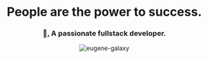<h1 align="center">People are the power to success.</h1>
<h3 align="center">👋, A passionate fullstack developer.</h3>

<p align="center"><img align="center" src="https://github-readme-streak-stats.herokuapp.com/?user=eugene-galaxy&" alt="eugene-galaxy" /></p>
